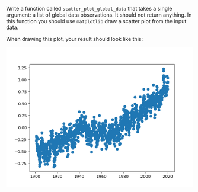 Write a function called `scatter_plot_global_data` that takes a single argument: a list of global data
observations. It should not return anything. In this function you should use `matplotlib` draw a scatter
plot from the input data.

When drawing this plot, your result should look like this:

<img src="media/plot-output.png" alt="Scatter plot output" style="width:80;height:auto">

